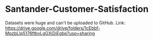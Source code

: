 # Santander-Customer-Satisfaction
Datasets were huge and can't be uploaded to GitHub. Link: https://drive.google.com/drive/folders/1cEbbf-MpzbLlq5176ftbvLgGXjDiEgbp?usp=sharing
